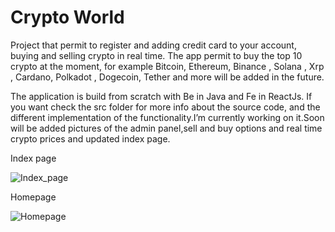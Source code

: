 # Crypto World




Project that permit to register and adding credit card to your account, buying and selling crypto in real time. The app permit to buy the top 10 crypto  at the moment,
for example Bitcoin, Ethereum, Binance , Solana , Xrp , Cardano, Polkadot , Dogecoin, Tether and more will be added in the future.

The application is build from scratch with Be in Java and Fe in ReactJs. If you want check the src folder for more info about the source code, and the different
implementation of the functionality.I’m currently working on it.Soon will be added pictures of the admin panel,sell and buy options and real time crypto prices and updated index page.


Index page

![Index_page](https://user-images.githubusercontent.com/72673385/218183824-43888a00-5dc1-4ab9-be85-b6f3214d28df.PNG)

Homepage

![Homepage](https://user-images.githubusercontent.com/72673385/218183977-34b18020-b8b4-4884-9941-ee40baec11a9.PNG)
